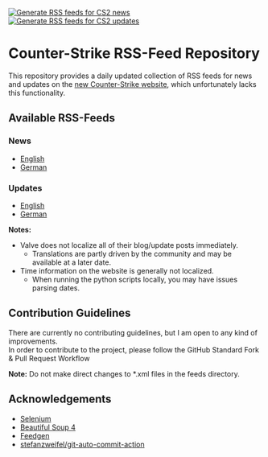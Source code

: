 [![Generate RSS feeds for CS2 news](https://github.com/IceQ1337/CS2-RSS-Feed/actions/workflows/generate-news-feed.yaml/badge.svg)](https://github.com/IceQ1337/CS2-RSS-Feed/actions/workflows/generate-news-feed.yaml) [![Generate RSS feeds for CS2 updates](https://github.com/IceQ1337/CS2-RSS-Feed/actions/workflows/generate-updates-feed.yaml/badge.svg)](https://github.com/IceQ1337/CS2-RSS-Feed/actions/workflows/generate-updates-feed.yaml)

# Counter-Strike RSS-Feed Repository
This repository provides a daily updated collection of RSS feeds for news and updates on the [new Counter-Strike website](https://counter-strike.net), which unfortunately lacks this functionality.

## Available RSS-Feeds
### News
-  [English](https://raw.githubusercontent.com/IceQ1337/CS2-RSS-Feed/master/feeds/news-feed-en.xml)
-  [German](https://raw.githubusercontent.com/IceQ1337/CS2-RSS-Feed/master/feeds/news-feed-de.xml)

### Updates
-  [English](https://raw.githubusercontent.com/IceQ1337/CS2-RSS-Feed/master/feeds/updates-feed-en.xml)
-  [German](https://raw.githubusercontent.com/IceQ1337/CS2-RSS-Feed/master/feeds/updates-feed-de.xml)

**Notes:**
- Valve does not localize all of their blog/update posts immediately.
  - Translations are partly driven by the community and may be available at a later date.
- Time information on the website is generally not localized.
  - When running the python scripts locally, you may have issues parsing dates.

## Contribution Guidelines
There are currently no contributing guidelines, but I am open to any kind of improvements.  
In order to contribute to the project, please follow the GitHub Standard Fork & Pull Request Workflow  

**Note:** Do not make direct changes to *.xml files in the feeds directory.

## Acknowledgements
- [Selenium](https://github.com/SeleniumHQ/selenium)
- [Beautiful Soup 4](https://www.crummy.com/software/BeautifulSoup/)
- [Feedgen](https://feedgen.kiesow.be/)
- [stefanzweifel/git-auto-commit-action](https://github.com/stefanzweifel/git-auto-commit-action)